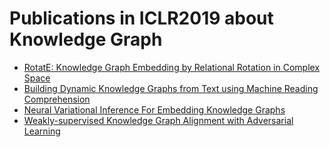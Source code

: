 # Publications in ICLR2019 about Knowledge Graph
* [RotatE: Knowledge Graph Embedding by Relational Rotation in Complex Space](https://github.com/wds-seu/Knowledge-Graph-Publications/blob/master/conference_publication/iclr2019/sdn_iclr2019/README.md)
* [Building Dynamic Knowledge Graphs from Text using Machine Reading Comprehension](https://github.com/wds-seu/Knowledge-Graph-Publications/blob/master/conference_publication/iclr2019/dmy_iclr2019/README.md)
* [Neural Variational Inference For Embedding Knowledge Graphs](https://github.com/wds-seu/Knowledge-Graph-Publications/blob/master/conference_publication/iclr2019/irm_iclr2019/README.md)
* [Weakly-supervised Knowledge Graph Alignment with Adversarial Learning](https://github.com/wds-seu/Knowledge-Graph-Publications/blob/master/conference_publication/iclr2019/qtb_iclr2019/README.md)
